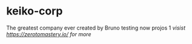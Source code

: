 # keiko-corp
The greatest company ever created by Bruno
testing now projos 1
*visist https://zerotomastery.io/ for more*

